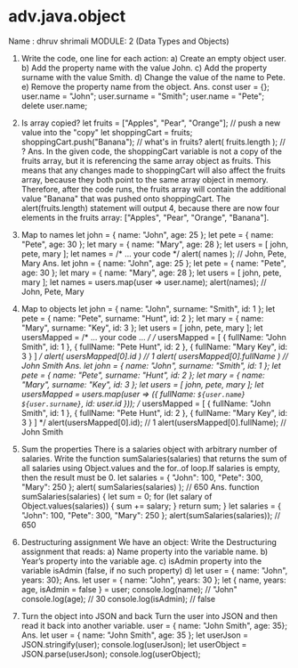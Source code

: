 # adv.java.object
Name : dhruv shrimali
 MODULE: 2 (Data Types and Objects)

1. Write the code, one line for each action: 
a) Create an empty object user. 
b) Add the property name with the value John. 
c) Add the property surname with the value Smith. 
d) Change the value of the name to Pete. 
e) Remove the property name from the object.
Ans. const user = {};
user.name = "John";
user.surname = "Smith";
user.name = "Pete";
delete user.name;

2. Is array copied? 
let fruits = ["Apples", "Pear", "Orange"]; // push a new value into the "copy" 
let shoppingCart = fruits; shoppingCart.push("Banana"); // what's in fruits? 
alert( fruits.length ); // ?
Ans. In the given code, the shoppingCart variable is not a copy of the fruits array, but it is referencing the same array object as fruits. This means that any changes made to shoppingCart will also affect the fruits array, because they both point to the same array object in memory. 
Therefore, after the code runs, the fruits array will contain the additional value "Banana" that was pushed onto shoppingCart. The alert(fruits.length) statement will output 4, because there are now four elements in the fruits array: ["Apples", "Pear", "Orange", "Banana"].

3. Map to names let john = { name: "John", age: 25 }; let pete = { name: "Pete", age: 30 }; let mary = { name: "Mary", age: 28 }; let users = [ john, pete, mary ]; let names = /* ... your code */ alert( names ); // John, Pete, Mary
Ans. let john = { name: "John", age: 25 };
let pete = { name: "Pete", age: 30 };
let mary = { name: "Mary", age: 28 };
let users = [ john, pete, mary ];
let names = users.map(user => user.name);
alert(names); // John, Pete, Mary

4. Map to objects let john = { name: "John", surname: "Smith", id: 1 }; let pete = { name: "Pete", surname: "Hunt", id: 2 }; let mary = { name: "Mary", surname: "Key", id: 3 }; let users = [ john, pete, mary ]; let usersMapped = /* ... your code ... */
/* 
usersMapped = [ 
{ fullName: "John Smith", id: 1 }, 
{ fullName: "Pete Hunt", id: 2 }, 
{ fullName: "Mary Key", id: 3 } 
] 
*/ alert( usersMapped[0].id ) // 1 alert( usersMapped[0].fullName ) // John Smith
Ans. let john = { name: "John", surname: "Smith", id: 1 };
let pete = { name: "Pete", surname: "Hunt", id: 2 };
let mary = { name: "Mary", surname: "Key", id: 3 };
let users = [ john, pete, mary ];
let usersMapped = users.map(user => ({ fullName: `${user.name} ${user.surname}`, id: user.id }));
/*
usersMapped = [
  { fullName: "John Smith", id: 1 },
  { fullName: "Pete Hunt", id: 2 },
  { fullName: "Mary Key", id: 3 }
]
*/
alert(usersMapped[0].id); // 1
alert(usersMapped[0].fullName); // John Smith

5. Sum the properties There is a salaries object with arbitrary number of salaries. Write the function sumSalaries(salaries) that returns the sum of all salaries using Object.values and the for..of loop.If salaries is empty, then the result must be 0. 
let salaries = {
	"John": 100, 
"Pete": 300, 
"Mary": 250 
}; 
alert( sumSalaries(salaries) ); // 650
Ans. function sumSalaries(salaries) {
  let sum = 0;
  for (let salary of Object.values(salaries)) {
    sum += salary;
  }
  return sum;
}
let salaries = {
  "John": 100,
  "Pete": 300,
  "Mary": 250
};
alert(sumSalaries(salaries)); // 650

6. Destructuring assignment We have an object: Write the Destructuring assignment that reads: 
a) Name property into the variable name. 
b) Year’s property into the variable age. 
c) isAdmin property into the variable isAdmin (false, if no such property) 
d) let user = { name: "John", years: 30};
Ans. let user = { name: "John", years: 30 };
let { name, years: age, isAdmin = false } = user;
console.log(name);     // "John"
console.log(age);      // 30
console.log(isAdmin);  // false

7. Turn the object into JSON and back Turn the user into JSON and then read it back into another variable. 
user = { name: "John Smith", age: 35};
Ans. let user = { name: "John Smith", age: 35 };
let userJson = JSON.stringify(user); 
console.log(userJson);
let userObject = JSON.parse(userJson);
console.log(userObject);  
